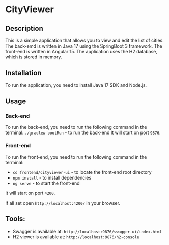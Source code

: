 # CityViewer

## Description
This is a simple application that allows you to view and edit the list of cities.
The back-emd is written in Java 17 using the SpringBoot 3 framework.
The front-end is written in Angular 15.
The application uses the H2 database, which is stored in memory.

## Installation
To run the application, you need to install Java 17 SDK and Node.js.

## Usage

### Back-end
To run the back-end, you need to run the following command in the terminal:
`./gradlew bootRun` - to run the back-end
It will start on port `9876`.

### Front-end
To run the front-end, you need to run the following command in the terminal:
- `cd frontend/cityviewer-ui` - to locate the front-end root directory
- `npm install` - to install dependencies
- `ng serve` - to start the front-end

It will start on port `4200`.

If all set open `http://localhost:4200/` in your browser.

## Tools:
- Swagger is available at: `http://localhost:9876/swagger-ui/index.html`
- H2 viewer is available at: `http://localhost:9876/h2-console`